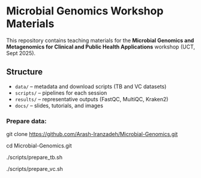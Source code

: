 # Microbial Genomics Workshop Materials

This repository contains teaching materials for the **Microbial Genomics and Metagenomics for Clinical and Public Health Applications** workshop (UCT, Sept 2025).

## Structure
- `data/` – metadata and download scripts (TB and VC datasets)
- `scripts/` – pipelines for each session
- `results/` – representative outputs (FastQC, MultiQC, Kraken2)
- `docs/` – slides, tutorials, and images

### Prepare data:
git clone https://github.com/Arash-Iranzadeh/Microbial-Genomics.git

cd Microbial-Genomics.git

./scripts/prepare_tb.sh

./scripts/prepare_vc.sh



